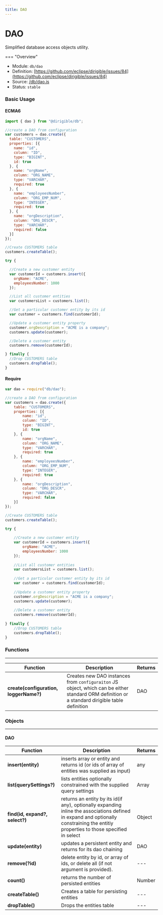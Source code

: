 ```yaml
---
title: DAO
---
```


DAO
===

Simplified database access objects utility.

=== "Overview"
- Module: `db/dao`
- Definition: [https://github.com/eclipse/dirigible/issues/84](https://github.com/eclipse/dirigible/issues/84)
- Source: [/db/dao.js](https://github.com/eclipse/dirigible/blob/master/components/api-database/src/main/resources/META-INF/dirigible/db/dao.js)
- Status: `stable`


### Basic Usage

#### ECMA6

```javascript
import { dao } from "@dirigible/db";

//create a DAO from configuration
var customers = dao.create({
  table: "CUSTOMERS",
  properties: [{
    name: "id",
    column: "ID",
    type: "BIGINT",
    id: true
  }, {
    name: "orgName",
    column: "ORG_NAME",
    type: "VARCHAR",
    required: true
  }, {
    name: "employeesNumber",
    column: "ORG_EMP_NUM",
    type: "INTEGER",
    required: true
  }, {
    name: "orgDescription",
    column: "ORG_DESCR",
    type: "VARCHAR",
    required: false
  }]
});

//Create CUSTOMERS table
customers.createTable();

try {

  //Create a new customer entity
  var customerId = customers.insert({
    orgName: "ACME",
    employeesNumber: 1000
  });

  //List all customer entities
  var customersList = customers.list();

  //Get a particular customer entity by its id
  var customer = customers.find(customerId);

  //Update a customer entity property
  customer.orgDescription = "ACME is a company";
  customers.update(customer);

  //Delete a customer entity
  customers.remove(customerId);

} finally {
  //Drop CUSTOMERS table
  customers.dropTable();
}
```

#### Require

```javascript
var dao = require("db/dao");

//create a DAO from configuration
var customers = dao.create({
    table: "CUSTOMERS",
    properties: [{
        name: "id",
        column: "ID",
        type: "BIGINT",
        id: true
    }, {
        name: "orgName",
        column: "ORG_NAME",
        type: "VARCHAR",
        required: true
    }, {
        name: "employeesNumber",
        column: "ORG_EMP_NUM",
        type: "INTEGER",
        required: true
    }, {
        name: "orgDescription",
        column: "ORG_DESCR",
        type: "VARCHAR",
        required: false
    }]
});

//Create CUSTOMERS table
customers.createTable();

try {
	
    //Create a new customer entity
    var customerId = customers.insert({
        orgName: "ACME",
        employeesNumber: 1000
    });
		
    //List all customer entities
    var customersList = customers.list(); 
	
    //Get a particular customer entity by its id
    var customer = customers.find(customerId); 
	
    //Update a customer entity property
    customer.orgDescription = "ACME is a company";
    customers.update(customer);
	 
    //Delete a customer entity
    customers.remove(customerId);
	
} finally {  
    //Drop CUSTOMERS table
    customers.dropTable();
}
```

### Functions

---

Function     | Description | Returns
------------ | ----------- | --------
**create(configuration, loggerName?)** | Creates new DAO instances from `configuraiton` JS object, which can be either standard ORM definition or a standard dirigible table definition |  DAO 


### Objects

---

#### DAO

Function     | Description | Returns
------------ | ----------- | --------
**insert(entity)** | inserts array or entity and returns id (or ids of array of entities was supplied as input)  |  any 
**list(querySettings?)** | lists entities optionally constrained with the supplied query settings |  Array 
**find(id, expand?, select?)** | returns an entity by its id(if any), optionally expanding inline the associations defined in expand and optionally constraining the entitiy properties to those specified in select |  Object
**update(entity)** | updates a persistent entity and returns for its dao chaining  |  DAO
**remove(?id)** | delete entity by id, or array of ids, or delete all (if not argument is provided). |  ---
**count()** | returns the number of persisted entities |  Number
**createTable()** | Creates a table for persisting entities  |  ---
**dropTable()** | Drops the entities table  |  ---
